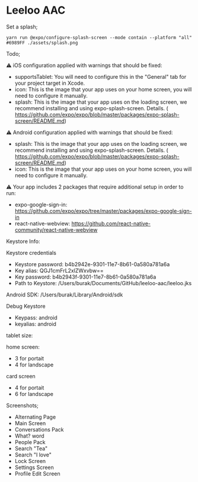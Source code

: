 # Leeloo AAC

Set a splash;
```
yarn run @expo/configure-splash-screen --mode contain --platform "all" #6989FF ./assets/splash.png
```

Todo;

⚠️  iOS configuration applied with warnings that should be fixed:
- supportsTablet: You will need to configure this in the "General" tab for your project target in Xcode.
- icon: This is the image that your app uses on your home screen, you will need to configure it manually.
- splash: This is the image that your app uses on the loading screen, we recommend installing and using expo-splash-screen. Details. (​https://github.com/expo/expo/blob/master/packages/expo-splash-screen/README.md​)

⚠️  Android configuration applied with warnings that should be fixed:
- splash: This is the image that your app uses on the loading screen, we recommend installing and using expo-splash-screen. Details. (​https://github.com/expo/expo/blob/master/packages/expo-splash-screen/README.md​)
- icon: This is the image that your app uses on your home screen, you will need to configure it manually.

⚠️  Your app includes 2 packages that require additional setup in order to run:
- expo-google-sign-in: https://github.com/expo/expo/tree/master/packages/expo-google-sign-in
- react-native-webview: https://github.com/react-native-community/react-native-webview


Keystore Info:

Keystore credentials
- Keystore password: b4b2942e-9301-11e7-8b61-0a580a781a6a
- Key alias:         QGJ1cmFrL2xlZWxvbw==
- Key password:      b4b2943f-9301-11e7-8b61-0a580a781a6a
- Path to Keystore:  /Users/burak/Documents/GitHub/leeloo-aac/leeloo.jks

Android SDK: /Users/burak/Library/Android/sdk

Debug Keystore
- Keypass: android
- keyalias: android


tablet size:

home screen:
- 3 for portait
- 4 for landscape

card screen
- 4 for portait
- 6 for landscape

Screenshots;
- Alternating Page
- Main Screen
- Conversations Pack
- What? word
- People Pack
- Search "Tea"
- Search "I love"
- Lock Screen
- Settings Screen
- Profile Edit Screen
